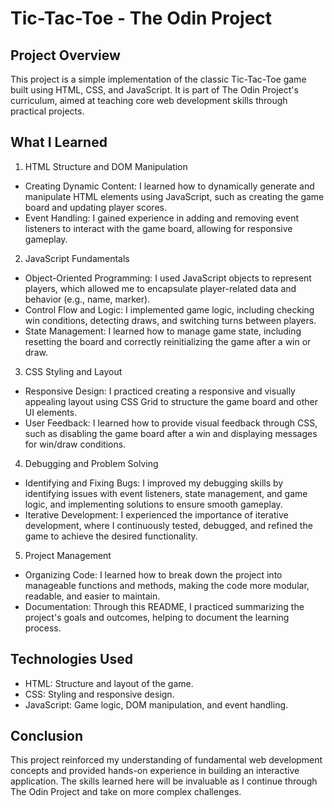 # Tic-Tac-Toe  - The Odin Project

## Project Overview
This project is a simple implementation of the classic Tic-Tac-Toe game built using HTML, CSS, and JavaScript. It is part of The Odin Project's curriculum, aimed at teaching core web development skills through practical projects.

## What I Learned

1. HTML Structure and DOM Manipulation
 - Creating Dynamic Content: I learned how to dynamically generate and manipulate HTML elements using JavaScript, such as creating the game board and updating player scores.
 - Event Handling: I gained experience in adding and removing event listeners to interact with the game board, allowing for responsive gameplay.

2. JavaScript Fundamentals
 - Object-Oriented Programming: I used JavaScript objects to represent players, which allowed me to encapsulate player-related data and behavior (e.g., name, marker).
 - Control Flow and Logic: I implemented game logic, including checking win conditions, detecting draws, and switching turns between players.
 - State Management: I learned how to manage game state, including resetting the board and correctly reinitializing the game after a win or draw.

3. CSS Styling and Layout
 - Responsive Design: I practiced creating a responsive and visually appealing layout using CSS Grid to structure the game board and other UI elements.
 - User Feedback: I learned how to provide visual feedback through CSS, such as disabling the game board after a win and displaying messages for win/draw conditions.

4.  Debugging and Problem Solving
 - Identifying and Fixing Bugs: I improved my debugging skills by identifying issues with event listeners, state management, and game logic, and implementing solutions to ensure smooth gameplay.
 - Iterative Development: I experienced the importance of iterative development, where I continuously tested, debugged, and refined the game to achieve the desired functionality.

5.  Project Management
  - Organizing Code: I learned how to break down the project into manageable functions and methods, making the code more modular, readable, and easier to maintain.
  - Documentation: Through this README, I practiced summarizing the project's goals and outcomes, helping to document the learning process.

## Technologies Used
- HTML: Structure and layout of the game.
- CSS: Styling and responsive design.
- JavaScript: Game logic, DOM manipulation, and event handling.

## Conclusion 

This project reinforced my understanding of fundamental web development concepts and provided hands-on experience in building an interactive application. The skills learned here will be invaluable as I continue through The Odin Project and take on more complex challenges.

 
